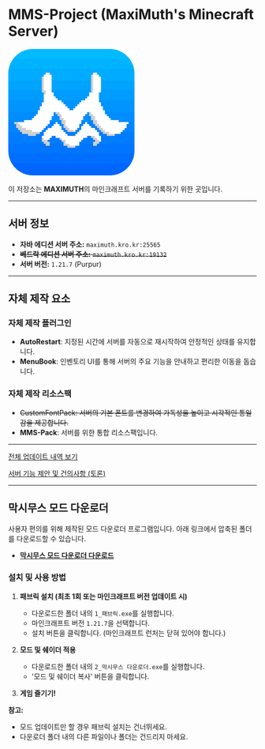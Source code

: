 # MMS-Project (MaxiMuth's Minecraft Server)

![Server Icon](Icon.png "MaxiMuth Server Icon")


이 저장소는 **MAXIMUTH**의 마인크래프트 서버를 기록하기 위한 곳입니다.

---

## 서버 정보

*   **자바 에디션 서버 주소:** `maximuth.kro.kr:25565`
*   ~~**베드락 에디션 서버 주소:** `maximuth.kro.kr:19132`~~
*   **서버 버전:** `1.21.7` (Purpur)

---

## 자체 제작 요소

### 자체 제작 플러그인
*   **AutoRestart**: 지정된 시간에 서버를 자동으로 재시작하여 안정적인 상태를 유지합니다.
*   **MenuBook**: 인벤토리 UI를 통해 서버의 주요 기능을 안내하고 편리한 이동을 돕습니다.

### 자체 제작 리소스팩
*   ~~CustomFontPack: 서버의 기본 폰트를 변경하여 가독성을 높이고 시각적인 통일감을 제공합니다.~~
*   **MMS-Pack**: 서버를 위한 통합 리소스팩입니다.

---

[전체 업데이트 내역 보기](CHANGELOG.md)

[서버 기능 제안 및 건의사항 (토론)](https://github.com/maximuthking/MMS-Project/discussions)

---

## 막시무스 모드 다운로더

사용자 편의를 위해 제작된 모드 다운로더 프로그램입니다. 아래 링크에서 압축된 폴더를 다운로드할 수 있습니다.

*   **[막시무스 모드 다운로더 다운로드](https://drive.google.com/file/d/1YuBcFZwS-hZ3CYP1HtdOwU9Aee-Ew6_p/view?usp=sharing)**

### 설치 및 사용 방법

1.  **패브릭 설치 (최초 1회 또는 마인크래프트 버전 업데이트 시)**
    *   다운로드한 폴더 내의 `1_패브릭.exe`를 실행합니다.
    *   마인크래프트 버전 `1.21.7`을 선택합니다.
    *   설치 버튼을 클릭합니다. (마인크래프트 런처는 닫혀 있어야 합니다.)

2.  **모드 및 쉐이더 적용**
    *   다운로드한 폴더 내의 `2_막시무스 다운로더.exe`를 실행합니다.
    *   '모드 및 쉐이더 복사' 버튼을 클릭합니다.

3.  **게임 즐기기!**

**참고:**
*   모드 업데이트만 할 경우 패브릭 설치는 건너뛰세요.
*   다운로더 폴더 내의 다른 파일이나 폴더는 건드리지 마세요.
